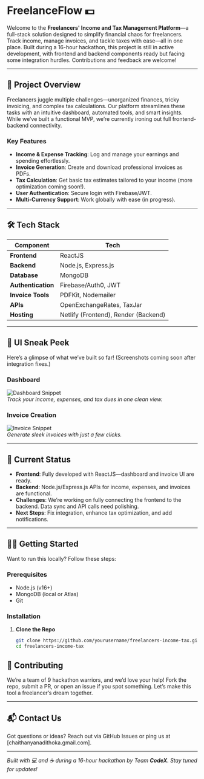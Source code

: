 # FreelanceFlow 💵

Welcome to the **Freelancers' Income and Tax Management Platform**—a full-stack solution designed to simplify financial chaos for freelancers. Track income, manage invoices, and tackle taxes with ease—all in one place. Built during a 16-hour hackathon, this project is still in active development, with frontend and backend components ready but facing some integration hurdles. Contributions and feedback are welcome!

---

## 🚀 Project Overview

Freelancers juggle multiple challenges—unorganized finances, tricky invoicing, and complex tax calculations. Our platform streamlines these tasks with an intuitive dashboard, automated tools, and smart insights. While we’ve built a functional MVP, we’re currently ironing out full frontend-backend connectivity.

### Key Features
- **Income & Expense Tracking**: Log and manage your earnings and spending effortlessly.
- **Invoice Generation**: Create and download professional invoices as PDFs.
- **Tax Calculation**: Get basic tax estimates tailored to your income (more optimization coming soon!).
- **User Authentication**: Secure login with Firebase/JWT.
- **Multi-Currency Support**: Work globally with ease (in progress).

---

## 🛠 Tech Stack

| **Component**      | **Tech**                  |
|--------------------|---------------------------|
| **Frontend**       | ReactJS                   |
| **Backend**        | Node.js, Express.js       |
| **Database**       | MongoDB                   |
| **Authentication** | Firebase/Auth0, JWT       |
| **Invoice Tools**  | PDFKit, Nodemailer        |
| **APIs**           | OpenExchangeRates, TaxJar |
| **Hosting**        | Netlify (Frontend), Render (Backend) |

---

## 📸 UI Sneak Peek

Here’s a glimpse of what we’ve built so far! (Screenshots coming soon after integration fixes.)

### Dashboard
![Dashboard Snippet](https://via.placeholder.com/500x300?text=Dashboard+Snippet)  
*Track your income, expenses, and tax dues in one clean view.*

### Invoice Creation
![Invoice Snippet](https://via.placeholder.com/500x300?text=Invoice+Snippet)  
*Generate sleek invoices with just a few clicks.*

---

## 🌟 Current Status

- **Frontend**: Fully developed with ReactJS—dashboard and invoice UI are ready.
- **Backend**: Node.js/Express.js APIs for income, expenses, and invoices are functional.
- **Challenges**: We’re working on fully connecting the frontend to the backend. Data sync and API calls need polishing.
- **Next Steps**: Fix integration, enhance tax optimization, and add notifications.

---

## 🏃‍♂️ Getting Started

Want to run this locally? Follow these steps:

### Prerequisites
- Node.js (v16+)
- MongoDB (local or Atlas)
- Git

### Installation
1. **Clone the Repo**  
   ```bash
   git clone https://github.com/yourusername/freelancers-income-tax.git
   cd freelancers-income-tax


## 🤝 Contributing

We’re a team of 9 hackathon warriors, and we’d love your help! Fork the repo, submit a PR, or open an issue if you spot something. Let’s make this tool a freelancer’s dream together.

---

## 📬 Contact Us

Got questions or ideas? Reach out via GitHub Issues or ping us at [chaithanyanadithoka.gmail.com].

---

*Built with 💻 and ☕ during a 16-hour hackathon by Team **CodeX**. Stay tuned for updates!*
